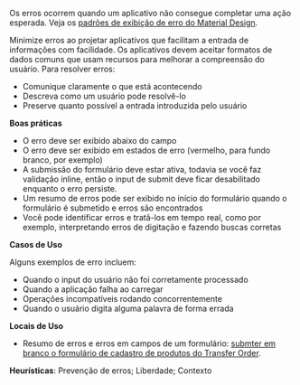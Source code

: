 Os erros ocorrem quando um aplicativo não consegue completar uma ação esperada. Veja os [padrões de exibição de erro do Material Design](https://material.io/guidelines/patterns/errors.html).

Minimize erros ao projetar aplicativos que facilitam a entrada de informações com facilidade. Os aplicativos devem aceitar formatos de dados comuns que usam recursos para melhorar a compreensão do usuário. Para resolver erros:
- Comunique claramente o que está acontecendo
- Descreva como um usuário pode resolvê-lo
- Preserve quanto possível a entrada introduzida pelo usuário

**Boas práticas**
- O erro deve ser exibido abaixo do campo
- O erro deve ser exibido em estados de erro (vermelho, para fundo branco, por exemplo)
- A submissão do formulário deve estar ativa, todavia se você faz validação inline, então o input de submit deve ficar desabilitado enquanto o erro persiste.
- Um resumo de erros pode ser exibido no início do formulário quando o formulário é submetido e erros são encontrados
- Você pode identificar erros e tratâ-los em tempo real, como por exemplo, interpretando erros de digitação e fazendo buscas corretas

**Casos de Uso**

Alguns exemplos de erro incluem:
- Quando o input do usuário não foi corretamente processado
- Quando a aplicação falha ao carregar
- Operações incompatíveis rodando concorrentemente
- Quando o usuário digita alguma palavra de forma errada

**Locais de Uso**
- Resumo de erros e erros em campos de um formulário: [submter em branco o formulário de cadastro de produtos do Transfer Order](https://tt.fidelize.com.br/training/index.php?r=cadastro/cadProduto/create).

**Heurísticas**: Prevenção de erros; Liberdade; Contexto
